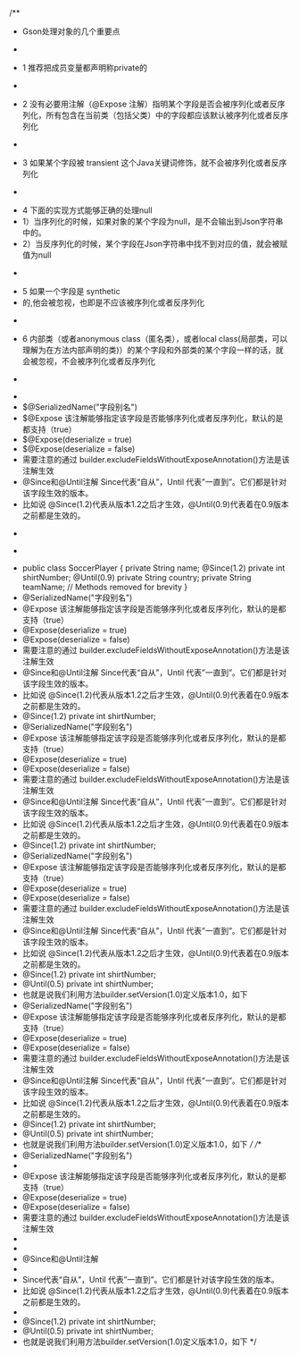
/**
 * Gson处理对象的几个重要点
 * <p>
 * 1 推荐把成员变量都声明称private的
 * <p>
 * 2 没有必要用注解（@Expose 注解）指明某个字段是否会被序列化或者反序列化，所有包含在当前类（包括父类）中的字段都应该默认被序列化或者反序列化
 * <p>
 * 3 如果某个字段被 transient 这个Java关键词修饰，就不会被序列化或者反序列化
 * <p>
 * 4 下面的实现方式能够正确的处理null
 * 1）当序列化的时候，如果对象的某个字段为null，是不会输出到Json字符串中的。
 * 2）当反序列化的时候，某个字段在Json字符串中找不到对应的值，就会被赋值为null
 * <p>
 * 5 如果一个字段是 synthetic
 * 的,他会被忽视，也即是不应该被序列化或者反序列化
 * <p>
 * 6 内部类（或者anonymous class（匿名类），或者local class(局部类，可以理解为在方法内部声明的类)）的某个字段和外部类的某个字段一样的话，就会被忽视，不会被序列化或者反序列化
 * <p>
 *
 * $@SerializedName("字段别名")
 * $@Expose 该注解能够指定该字段是否能够序列化或者反序列化，默认的是都支持（true）
 * $@Expose(deserialize = true)
 * $@Expose(deserialize = false)
 * 需要注意的通过 builder.excludeFieldsWithoutExposeAnnotation()方法是该注解生效
 * @Since和@Until注解 Since代表“自从”，Until 代表”一直到”。它们都是针对该字段生效的版本。
 * 比如说 @Since(1.2)代表从版本1.2之后才生效，@Until(0.9)代表着在0.9版本之前都是生效的。
 * <p>
 * <p>
 * public class SoccerPlayer { private String name; @Since(1.2) private int shirtNumber; @Until(0.9) private String country; private String teamName; // Methods removed for brevity }
 * @SerializedName("字段别名")
 * @Expose 该注解能够指定该字段是否能够序列化或者反序列化，默认的是都支持（true）
 * @Expose(deserialize = true)
 * @Expose(deserialize = false)
 * 需要注意的通过 builder.excludeFieldsWithoutExposeAnnotation()方法是该注解生效
 * @Since和@Until注解 Since代表“自从”，Until 代表”一直到”。它们都是针对该字段生效的版本。
 * 比如说 @Since(1.2)代表从版本1.2之后才生效，@Until(0.9)代表着在0.9版本之前都是生效的。
 * @Since(1.2) private int shirtNumber;
 * @SerializedName("字段别名")
 * @Expose 该注解能够指定该字段是否能够序列化或者反序列化，默认的是都支持（true）
 * @Expose(deserialize = true)
 * @Expose(deserialize = false)
 * 需要注意的通过 builder.excludeFieldsWithoutExposeAnnotation()方法是该注解生效
 * @Since和@Until注解 Since代表“自从”，Until 代表”一直到”。它们都是针对该字段生效的版本。
 * 比如说 @Since(1.2)代表从版本1.2之后才生效，@Until(0.9)代表着在0.9版本之前都是生效的。
 * @Since(1.2) private int shirtNumber;
 * @SerializedName("字段别名")
 * @Expose 该注解能够指定该字段是否能够序列化或者反序列化，默认的是都支持（true）
 * @Expose(deserialize = true)
 * @Expose(deserialize = false)
 * 需要注意的通过 builder.excludeFieldsWithoutExposeAnnotation()方法是该注解生效
 * @Since和@Until注解 Since代表“自从”，Until 代表”一直到”。它们都是针对该字段生效的版本。
 * 比如说 @Since(1.2)代表从版本1.2之后才生效，@Until(0.9)代表着在0.9版本之前都是生效的。
 * @Since(1.2) private int shirtNumber;
 * @Until(0.5) private int shirtNumber;
 * 也就是说我们利用方法builder.setVersion(1.0)定义版本1.0，如下
 * @SerializedName("字段别名")
 * @Expose 该注解能够指定该字段是否能够序列化或者反序列化，默认的是都支持（true）
 * @Expose(deserialize = true)
 * @Expose(deserialize = false)
 * 需要注意的通过 builder.excludeFieldsWithoutExposeAnnotation()方法是该注解生效
 * @Since和@Until注解 Since代表“自从”，Until 代表”一直到”。它们都是针对该字段生效的版本。
 * 比如说 @Since(1.2)代表从版本1.2之后才生效，@Until(0.9)代表着在0.9版本之前都是生效的。
 * @Since(1.2) private int shirtNumber;
 * @Until(0.5) private int shirtNumber;
 * 也就是说我们利用方法builder.setVersion(1.0)定义版本1.0，如下
 */
/**
 * @SerializedName("字段别名")
 *
 * @Expose 该注解能够指定该字段是否能够序列化或者反序列化，默认的是都支持（true）
 * @Expose(deserialize = true)
 * @Expose(deserialize = false)
 * 需要注意的通过 builder.excludeFieldsWithoutExposeAnnotation()方法是该注解生效
 *
 *
 * @Since和@Until注解
 *
 * Since代表“自从”，Until 代表”一直到”。它们都是针对该字段生效的版本。
 * 比如说 @Since(1.2)代表从版本1.2之后才生效，@Until(0.9)代表着在0.9版本之前都是生效的。
 *
 * @Since(1.2) private int shirtNumber;
 * @Until(0.5) private int shirtNumber;
 * 也就是说我们利用方法builder.setVersion(1.0)定义版本1.0，如下
 */